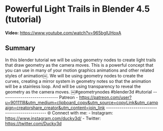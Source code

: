 # Powerful Light Trails in Blender 4.5 (tutorial)

**Video:** https://www.youtube.com/watch?v=965bgIUHoxA

## Summary
In this blender tutorial we will be using geometry nodes to create light trails that draw geometry as the camera moves. This is a powerful concept that you can use in many of your motion graphics animations and other related styles of animation￼. We will be using geometry nodes to create the curves, creating a mirror system in geometry notes so that the animation will be a stainless loop. And will be using transparency to reveal the geometry as the camera moves. ￼#geometrynodes #blender3d #tutorial ----------------------------- Patreon - https://patreon.com/user?u=9011118&utm_medium=clipboard_copy&utm_source=copyLink&utm_campaign=creatorshare_creator&utm_content=join_link ----------------------------------------------- 🌐 Connect with me: - Instagram: https://www.instagram.com/ducky3d/ - Twitter: https://twitter.com/Ducky3d
